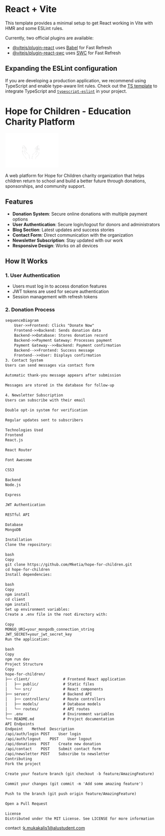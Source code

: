 # React + Vite

This template provides a minimal setup to get React working in Vite with HMR and some ESLint rules.

Currently, two official plugins are available:

- [@vitejs/plugin-react](https://github.com/vitejs/vite-plugin-react/blob/main/packages/plugin-react/README.md) uses [Babel](https://babeljs.io/) for Fast Refresh
- [@vitejs/plugin-react-swc](https://github.com/vitejs/vite-plugin-react-swc) uses [SWC](https://swc.rs/) for Fast Refresh

## Expanding the ESLint configuration

If you are developing a production application, we recommend using TypeScript and enable type-aware lint rules. Check out the [TS template](https://github.com/vitejs/vite/tree/main/packages/create-vite/template-react-ts) to integrate TypeScript and [`typescript-eslint`](https://typescript-eslint.io) in your project.

# Hope for Children - Education Charity Platform

![Project Logo](/public/images/logo.png)

A web platform for Hope for Children charity organization that helps children return to school and build a better future through donations, sponsorships, and community support.

## Features

- **Donation System**: Secure online donations with multiple payment options
- **User Authentication**: Secure login/logout for donors and administrators
- **Blog Section**: Latest updates and success stories
- **Contact Form**: Direct communication with the organization
- **Newsletter Subscription**: Stay updated with our work
- **Responsive Design**: Works on all devices

## How It Works

### 1. User Authentication

- Users must log in to access donation features
- JWT tokens are used for secure authentication
- Session management with refresh tokens

### 2. Donation Process

```mermaid
sequenceDiagram
    User->>Frontend: Clicks "Donate Now"
    Frontend->>Backend: Sends donation data
    Backend->>Database: Stores donation record
    Backend->>Payment Gateway: Processes payment
    Payment Gateway-->>Backend: Payment confirmation
    Backend-->>Frontend: Success message
    Frontend-->>User: Displays confirmation
3. Contact System
Users can send messages via contact form

Automatic thank-you message appears after submission

Messages are stored in the database for follow-up

4. Newsletter Subscription
Users can subscribe with their email

Double opt-in system for verification

Regular updates sent to subscribers

Technologies Used
Frontend
React.js

React Router

Font Awesome

CSS3

Backend
Node.js

Express

JWT Authentication

RESTful API

Database
MongoDB

Installation
Clone the repository:

bash
Copy
git clone https://github.com/Mketia/hope-for-children.git
cd hope-for-children
Install dependencies:

bash
Copy
npm install
cd client
npm install
Set up environment variables:
Create a .env file in the root directory with:

Copy
MONGO_URI=your_mongodb_connection_string
JWT_SECRET=your_jwt_secret_key
Run the application:

bash
Copy
npm run dev
Project Structure
Copy
hope-for-children/
├── client/               # Frontend React application
│   ├── public/           # Static files
│   └── src/              # React components
├── server/               # Backend API
│   ├── controllers/      # Route controllers
│   ├── models/           # Database models
│   └── routes/           # API routes
├── .env                  # Environment variables
└── README.md             # Project documentation
API Endpoints
Endpoint	Method	Description
/api/auth/login	POST	User login
/api/auth/logout	POST	User logout
/api/donations	POST	Create new donation
/api/contact	POST	Submit contact form
/api/newsletter	POST	Subscribe to newsletter
Contributing
Fork the project

Create your feature branch (git checkout -b feature/AmazingFeature)

Commit your changes (git commit -m 'Add some amazing feature')

Push to the branch (git push origin feature/AmazingFeature)

Open a Pull Request

License
Distributed under the MIT License. See LICENSE for more information
```

contact :k.mukakalis1@alustudent.com
